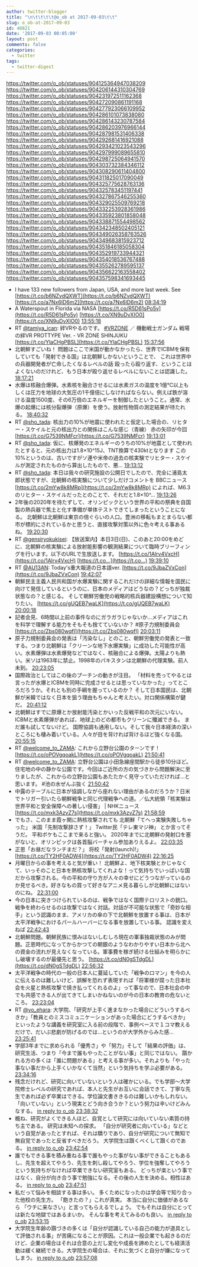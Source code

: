 ```yaml
---
author: twitter-blogger
title: "\n\t\t\t\t@o_ob at 2017-09-03\t\t"
slug: o_ob-at-2017-09-03
id: 40821
date: '2017-09-03 00:05:00'
layout: post
comments: false
categories:
  - twitter
tags:
  - twitter-digest
---
```


https://twitter.com/o_ob/statuses/904125364947038209 https://twitter.com/o_ob/statuses/904206144310304769 https://twitter.com/o_ob/statuses/904231972511162368 https://twitter.com/o_ob/statuses/904272090861191168 https://twitter.com/o_ob/statuses/904277923066109952 https://twitter.com/o_ob/statuses/904286101073838080 https://twitter.com/o_ob/statuses/904286143230787584 https://twitter.com/o_ob/statuses/904286203976966144 https://twitter.com/o_ob/statuses/904287981531406338 https://twitter.com/o_ob/statuses/904292681416921088 https://twitter.com/o_ob/statuses/904293421023543296 https://twitter.com/o_ob/statuses/904297999089655810 https://twitter.com/o_ob/statuses/904298725064941570 https://twitter.com/o_ob/statuses/904303732384346112 https://twitter.com/o_ob/statuses/904308290611404800 https://twitter.com/o_ob/statuses/904311825017090049 https://twitter.com/o_ob/statuses/904325775628763136 https://twitter.com/o_ob/statuses/904325783451197441 https://twitter.com/o_ob/statuses/904327867546255360 https://twitter.com/o_ob/statuses/904329025509769218 https://twitter.com/o_ob/statuses/904332253928361986 https://twitter.com/o_ob/statuses/904335923801858048 https://twitter.com/o_ob/statuses/904338871554498562 https://twitter.com/o_ob/statuses/904342348502405121 https://twitter.com/o_ob/statuses/904349026358763526 https://twitter.com/o_ob/statuses/904349683815923712 https://twitter.com/o_ob/statuses/904351846185058304 https://twitter.com/o_ob/statuses/904352919733944321 https://twitter.com/o_ob/statuses/904354018536767488 https://twitter.com/o_ob/statuses/904355262789595137 https://twitter.com/o_ob/statuses/904356622163558402 https://twitter.com/o_ob/statuses/904357598341693445  

*   I have 133 new followers from Japan, USA, and more last week. See [https://t.co/b6NZvdQXWT](https://t.co/b6NZvdQXWT) [https://t.co/a7Nx6ID6m2](https://t.co/a7Nx6ID6m2) [08:34:19](https://twitter.com/o_ob/statuses/904125364947038209)
*   A Waterspout in Florida via NASA [https://t.co/R5D61sPo5v](https://t.co/R5D61sPo5v) [https://t.co/XN9uDvXIO0](https://t.co/XN9uDvXIO0) [13:55:18](https://twitter.com/o_ob/statuses/904206144310304769)
*   RT [@tamiya_ican](https://twitter.com/tamiya_ican): 絆VRやるのです。 [#VRZONE](https://twitter.com/search?q=%23VRZONE&src=hash) ／ 機動戦士ガンダム 戦場の絆VR PROTTYPE Ver. - VR ZONE SHINJUKU [https://t.co/YlaCHgPBSL](https://t.co/YlaCHgPBSL) [15:37:56](https://twitter.com/o_ob/statuses/904231972511162368)
*   北朝鮮すごいね！ 問題はここで米国が動かなかったら、世界でICBMを保有していても「発射できる国」は北朝鮮しかないということで、 これは世界中の兵器開発者が亡命したくなるレベルの話 殴ったら殴り返す、ということはよくないのだけれど、もう日本が殴り返せるレベルにないことは認識した。 [18:17:21](https://twitter.com/o_ob/statuses/904272090861191168)
*   水爆は核融合爆弾。水素核を融合させるには水素ガスの温度を1億℃以上もしくは圧力を地球の大気圧の1千億倍にしなければならない。例えば鉄が溶ける温度1500度、その6万倍のエネルギーを制御したということ。通常、水爆の起爆には核分裂爆弾（原爆）を使う。放射性物質の測定結果が待たれる。 [18:40:32](https://twitter.com/o_ob/statuses/904277923066109952)
*   RT [@sho_tada](https://twitter.com/sho_tada): 核出力の10%が地震に使われたと仮定した場合の、リヒター・スケイルと元の核出力との関係はこんな感じ（青線） 赤の矢印が今回 [https://t.co/G7539NMFcr](https://t.co/G7539NMFcr) [19:13:01](https://twitter.com/o_ob/statuses/904286101073838080)
*   RT [@sho_tada](https://twitter.com/sho_tada): 仮に、核爆発のエネルギーのうちの10%が地震として使われたとすると、元の核出力は1.8×10^15J、TNT換算で430ktとなります この10%というのは、古いですがソ連や米帝の過去の核実験でリヒター・スケイルが測定されたものから算出したもので、悪… [19:13:12](https://twitter.com/o_ob/statuses/904286143230787584)
*   RT [@sho_tada](https://twitter.com/sho_tada): 本日は我々の研究施設の公開日でしたので、完全に浦島太郎状態ですが、北朝鮮の核実験について少しだけコメントを BBCニュース [https://t.co/2mYw8k8MRp](https://t.co/2mYw8k8MRp) によれば、M6.3のリヒター・スケイルだったとのことで、それだと1.8×10^… [19:13:26](https://twitter.com/o_ob/statuses/904286203976966144)
*   2年後の2020年を待たずして、オリンピックという世界の平和の祭典を自国製の熱兵器で焦土と化す準備が単体テストできてしまったということになる。 北朝鮮は北朝鮮は東京の倍ぐらいの人口。豊洲の移転もまとまらない都市が標的にされているかと思うと、直接攻撃対策以外に色々考える事あるね。 [19:20:30](https://twitter.com/o_ob/statuses/904287981531406338)
*   RT [@gensiryokukisei](https://twitter.com/gensiryokukisei): 【放送案内】本日3日(日)、このあと20:00をめどに、北朝鮮の核実験による放射能影響の観測結果について臨時ブリーフィングを行います。以下のURLで生放送します。 [https://t.co/1Alrv4VxcH](https://t.co/1Alrv4VxcH) [https://t.co…](https://t.co…) [19:39:10](https://twitter.com/o_ob/statuses/904292681416921088)
*   RT [@AU13AN](https://twitter.com/AU13AN): Today's重大報道の日本語ver. [https://t.co/9JbaZVxCon](https://t.co/9JbaZVxCon) [19:42:07](https://twitter.com/o_ob/statuses/904293421023543296)
*   朝鮮民主主義人民共和国が水爆実験に関するこれだけの詳細な情報を国民に向けて発信しているというのに、日本のメディアはどうなの？どっちが独裁状態なの？と感じる。 そして朝鮮労働党の戦略的核兵器建設構想について知りたい。 [https://t.co/gUQEB7waLK](https://t.co/gUQEB7waLK) [20:00:18](https://twitter.com/o_ob/statuses/904297999089655810)
*   記者会見、6時間以上前の事件なのにガラガラじゃないか...メディアはこれを科学で理解する能力をそもそも捨てていないか？ #原子力規制委員会 [https://t.co/Zbs080wqfI](https://t.co/Zbs080wqfI) [20:03:11](https://twitter.com/o_ob/statuses/904298725064941570)
*   原子力規制委員会の発表は「汚染なし」とのこと、朝鮮労働党の発表と一致する。つまり北朝鮮は「クリーンな地下水爆実験」に成功した可能性が高い。水素爆弾は水素爆発などではなく、核融合による爆弾。太陽よりも熱い。米ソは1963年に禁止。1998年のパキスタンは北朝鮮の代理実験。前人未到。 [20:23:05](https://twitter.com/o_ob/statuses/904303732384346112)
*   国際政治としてはこの後のプーチンの動きが注目。 「材料を売ってやるとは言ったが水爆とICBMを同時に完成させるとは思っていなかった」ってところだろうか。それとも別の手綱を握っているのか？ そして日本国民は、北朝鮮が米韓ではなく日本を狙う理由もちゃんと考えたい。対ロ関係構築が鍵だ。 [20:41:12](https://twitter.com/o_ob/statuses/904308290611404800)
*   北朝鮮はすでに原爆とか放射能汚染とかいった反戦平和の次元にいない。 ICBMと水素爆弾があれば、地球上のどの都市もクリーンに殲滅できる。 まだ誰も試してないけど。 国際協調も通用しない。そして我々日本経済の深いところにも棲み着いている。人々が目を背ければ背けるほど強くなる国。 [20:55:15](https://twitter.com/o_ob/statuses/904311825017090049)
*   RT [@welcome_to_ZAMA](https://twitter.com/welcome_to_ZAMA): これから立野台公園のターンです！ [https://t.co/oPOVgqoakL](https://t.co/oPOVgqoakL) [21:50:41](https://twitter.com/o_ob/statuses/904325775628763136)
*   RT [@welcome_to_ZAMA](https://twitter.com/welcome_to_ZAMA): 立野台公園は小田急線座間駅から徒歩10分ほど。住宅地の中の静かな公園です。今回はご近所の方の気づきから問題解決に至りましたが、これからの立野台公園もあたたかく見守っていただければ…と思います。 #池の水ぜんぶ抜く [21:50:42](https://twitter.com/o_ob/statuses/904325783451197441)
*   中露のテーブルに日本が協調しながら座れない理由があるのだろうか？日米でトリガー引いたら朝鮮戦争と同じ代理戦争への道。／仏大統領「核実験は世界平和と安全保障への著しい侵害」 | NHKニュース [https://t.co/mxk3AzvZ7s](https://t.co/mxk3AzvZ7s) [21:58:59](https://twitter.com/o_ob/statuses/904327867546255360)
*   でもさ、このまま霞ヶ関に熱核攻撃されても 北朝鮮「てへっ実験失敗しちゃった」 米国「先制攻撃辞さず！」 Twitter民「テレ東マジ神」 とか言ってそうだ。 平和ボケもここまで来ると強い。 2020年までに北朝鮮の発射口を塞がないと、オリンピックは各首脳バーチャル参加ありえるよ。 [22:03:35](https://twitter.com/o_ob/statuses/904329025509769218)
*   正恩「お昼だなランチまだ？」 将校「発射(launch)!」 [https://t.co/TY2HF0ADW4](https://t.co/TY2HF0ADW4) [22:16:25](https://twitter.com/o_ob/statuses/904332253928361986)
*   月曜日からの事を考えると気が重い！ 北朝鮮よ、地下核実験とかじゃなくて、いっそのこと日本を熱核攻撃してくれよな！って気持ちでいっぱいな国だから攻撃される。今の平和の守り方が人々の幸せにどうつながっているのか見せるべき。好きなもの買って好きなアニメ見る暮らしが北朝鮮にはないのにね。 [22:31:00](https://twitter.com/o_ob/statuses/904335923801858048)
*   今の日本に突きつけられているのは、戦争ではなく国際テロリストの銃口。 戦争を終わらせるのは攻撃ではなく対話。対話が不可能な状態で「奇妙な相手」という認識のまま、アメリカの傘の下で北朝鮮を放置する事は、日本が太平洋戦争におけるパールハーバーになる事を放置している事。 認識を変えねば [22:42:43](https://twitter.com/o_ob/statuses/904338871554498562)
*   北朝鮮問題。朝鮮民族に恨みはないしむしろ現在の軍事独裁状態のみが問題。正恩時代になってからかつての朝銀のようなわかりやすい日本から北への資金の流れが見えなくなっている。軍事費を稼ぎ続ける仕組みを明らかにし破壊するのが最優先と思う。 [https://t.co/dN0gSTdgDL](https://t.co/dN0gSTdgDL) [22:56:32](https://twitter.com/o_ob/statuses/904342348502405121)
*   太平洋戦争の時代の一般の日本人に蔓延していた「戦争のロマン」を今の人に伝えるのは難しいけど、誤解を恐れず表現すれば「将軍様が腐った日本社会を火星と熱核攻撃で焼き払ってくれるのよ」って事なので、日本社会の中でも共感できる人が出てきてしまいかねないのが今の日本の教育の危ないところ。 [23:23:04](https://twitter.com/o_ob/statuses/904349026358763526)
*   RT [@yo_ehara](https://twitter.com/yo_ehara): 大学院、「研究が上手く進まなかった場合にどういうするべきか」「教員とのミスコミュニケーションがあった場合にどうするべきか」といったような講義を研究室に入る前の段階で、事例ベースで１コマ教えるだけで、だいぶ悲劇が防げるのでは…というのが大学外からみた感… [23:25:41](https://twitter.com/o_ob/statuses/904349683815923712)
*   学部3年までに求められる「優秀さ」や「努力」そして「結果の評価」は、研究生活、つまり「今まで誰もやったことがない事」と同じではない。 躓かれる方の多くは「誰に問題がある」と考える事が多い。それよりも「やった事ない事だから上手くいかなくて当然」という気持ちを学ぶ必要がある。 [23:34:16](https://twitter.com/o_ob/statuses/904351846185058304)
*   残念だけれど、研究に向いていないという人は確かにいる。でも学部〜大学院修士レベルの研究であれば、本人と先生がお互いに会話できて、丁寧な先生であれば必ず卒業はできる。学位論文書ききるのは難しいかもしれない。「向いていない」という現実とどう向き合うか？という努力は辛いけどみんなする。 [in reply to o_ob](https://twitter.com/o_ob/statuses/904351846185058304) [23:38:32](https://twitter.com/o_ob/statuses/904352919733944321)
*   概ね、研究がよくできる人ほど、自覚として研究には向いていない素質の持ち主である。 研究は未知への探求。 「自分が研究者に向いている」などという自覚があったとすれば、それは驕りであり、自分が研究について無知で無自覚であったと反省すべきだろう。 大学院生は躓くべくして躓くのである。 [in reply to o_ob](https://twitter.com/o_ob/statuses/904352919733944321) [23:42:54](https://twitter.com/o_ob/statuses/904354018536767488)
*   誰でもできる事を積み重ねる事で誰もやった事がない事ができることもあるし、先生を超えてやろう、先生を刺し殺してやろう、学位を強奪してやろうという気持ちがなければ卒業できない研究室もある。 どっちが楽という事ではなく、自分が向き合う事で勉強になる。その後の人生を決める。相性はある。 [in reply to o_ob](https://twitter.com/o_ob/statuses/904354018536767488) [23:47:51](https://twitter.com/o_ob/statuses/904355262789595137)
*   私だって悩みを相談する事は多い。 多くためになったのは学会等で知り合った他校の先生方。 「飽きたの？」これが真実。 本当に自分に価値があるなら 「ウチに来なさい」と言ってもらえるでしょう。 でもそれは自分にとっては新たな地獄ではあるまいか。 そんな事を考えてみるのも良い。 [in reply to o_ob](https://twitter.com/o_ob/statuses/904355262789595137) [23:53:15](https://twitter.com/o_ob/statuses/904356622163558402)
*   大学院生年齢の躓づきの多くは「自分が認識している自己の能力が道具として評価される事」が苦痛になることが原因。これは一般企業でも起きるのだけど、企業の場合はそれは合意の上だし変化や成長を諦めたとしても経済活動は緩く継続できる。大学院生の場合は、それに気づくと自分が嫌になってしまう。 [in reply to o_ob](https://twitter.com/o_ob/statuses/904355262789595137) [23:57:08](https://twitter.com/o_ob/statuses/904357598341693445)
